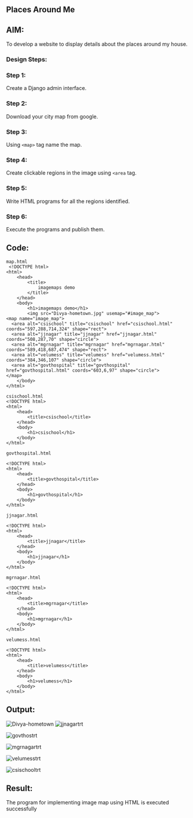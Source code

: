 ## Places Around Me
## AIM:
 To develop a website to display details about the places around my house.

### Design Steps:

### Step 1:
Create a Django admin interface.
### Step 2:
Download your city map from google.
### Step 3:
Using ```<map>``` tag name the map.
### Step 4:
Create clickable regions in the image using ```<area``` tag.
### Step 5:
Write HTML programs for all the regions identified.
### Step 6:
Execute the programs and publish them.
## Code:
```
map.html
 <!DOCTYPE html>
<html>
    <head>
        <title>
            imagemaps demo
        </title>
    </head>
    <body>
        <h1>imagemaps demo</h1>
        <img src="Divya-hometown.jpg" usemap="#image_map">
<map name="image_map">
  <area alt="csischool" title="csischool" href="csischool.html" coords="597,288,714,324" shape="rect">
  <area alt="jjnagar" title="jjnagar" href="jjnagar.html" coords="508,287,70" shape="circle">
  <area alt="mgrnagar" title="mgrnagar" href="mgrnagar.html" coords="589,418,687,474" shape="rect">
  <area alt="velumess" title="velumess" href="velumess.html" coords="384,346,107" shape="circle">
  <area alt="govthospital" title="govthospital" href="govthospital.html" coords="603,6,97" shape="circle"> 
</map>
    </body>
</html>

csischool.html
<!DOCTYPE html>
<html>
    <head>
        <title>csischool</title>
    </head>
    <body>
        <h1>csischool</h1>
    </body>
</html>

govthospital.html

<!DOCTYPE html>
<html>
    <head>
        <title>govthospital</title>
    </head>
    <body>
        <h1>govthospital</h1>
    </body>
</html>

jjnagar.html

<!DOCTYPE html>
<html>
    <head>
        <title>jjnagar</title>
    </head>
    <body>
        <h1>jjnagar</h1>
    </body>
</html>

mgrnagar.html

<!DOCTYPE html>
<html>
    <head>
        <title>mgrnagar</title>
    </head>
    <body>
        <h1>mgrnagar</h1>
    </body>
</html>

velumess.html

<!DOCTYPE html>
<html>
    <head>
        <title>velumess</title>
    </head>
    <body>
        <h1>velumess</h1>
    </body>
</html>

```

## Output:
![Divya-hometown](https://github.com/DivyaMunirathnamm/places-around-me/assets/147474097/7578af54-c8c0-4bdc-b4ca-7dfd24d4692e)
![jjnagartrt](https://github.com/DivyaMunirathnamm/places-around-me/assets/147474097/9443b55d-5914-4618-a106-b9955ffacd1e)

![govthostrt](https://github.com/DivyaMunirathnamm/places-around-me/assets/147474097/ac0c3530-4a83-4fe7-9a7e-bb936d77a46f)

![mgrnagartrt](https://github.com/DivyaMunirathnamm/places-around-me/assets/147474097/fa70e0cf-3f46-4bca-96a9-2cf4e95652c5)

![velumesstrt](https://github.com/DivyaMunirathnamm/places-around-me/assets/147474097/a2eb92ab-09ba-4224-917b-5bded1f85d50)

![csischooltrt](https://github.com/DivyaMunirathnamm/places-around-me/assets/147474097/c809de72-1c2f-4c18-bdf1-266bbe025c94)


## Result:

The program for implementing image map using HTML is executed successfully
